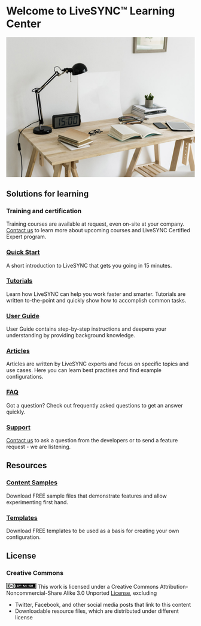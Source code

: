 # Welcome to LiveSYNC™ Learning Center

![Cover](img/StockSnap_HMHAGY1BYE_edited.jpg)

## Solutions for learning

### Training and certification

Training courses are available at request, even on-site at your company. 
[Contact us](mailto:info@finwe.fi) to learn more about upcoming courses and 
LiveSYNC Certified Expert program.

### [Quick Start](quick_start.md)

A short introduction to LiveSYNC that gets you going in 15 minutes.

### [Tutorials](tutorials.md)

Learn how LiveSYNC can help you work faster and smarter. Tutorials are written to-the-point
and quickly show how to accomplish common tasks.

### [User Guide](user_guide.md)

User Guide contains step-by-step instructions and deepens your understanding by providing
background knowledge.

### [Articles](articles.md)

Articles are written by LiveSYNC experts and focus on specific topics and use cases. Here
you can learn best practises and find example configurations.

### [FAQ](faq.md)

Got a question? Check out frequently asked questions to get an answer quickly.

### [Support](support.md)

[Contact us](mailto:support@finwe.fi) to ask a question from the developers or to send a feature
request - we are listening.

## Resources

### [Content Samples](downloads.md#content-samples)

Download FREE sample files that demonstrate features and allow experimenting first hand.

### [Templates](downloads.md#templates)

Download FREE templates to be used as a basis for creating your own configuration.

## License

### Creative Commons
![CC_NC_SA](img/CC.png) 
This work is licensed under a Creative Commons 
Attribution-Noncommercial-Share Alike 3.0 Unported 
[License](http://creativecommons.org/licenses/by-nc-sa/3.0/), excluding

* Twitter, Facebook, and other social media posts that link to this content
* Downloadable resource files, which are distributed under different license
